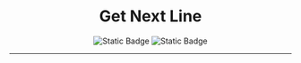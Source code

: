 <div align = "center">

# Get Next Line


![Static Badge](https://img.shields.io/badge/Score-%3F%2F100-green?style=for-the-badge&logo=42&labelColor=%23323030&color=%2381D2C7)
![Static Badge](https://img.shields.io/badge/Language-green?style=for-the-badge&logo=C&labelColor=%23323030&color=%2381D2C7)

___


</div>